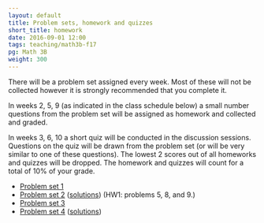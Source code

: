 ```yaml
---
layout: default
title: Problem sets, homework and quizzes
short_title: homework
date: 2016-09-01 12:00
tags: teaching/math3b-f17
pg: Math 3B
weight: 300
---
```


There will be a problem set assigned every week. Most of these will not be collected however it is strongly recommended that you complete it.

In weeks 2, 5, 9 (as indicated in the class schedule below) a small number questions from the problem set will be assigned as homework and collected and graded. 

In weeks 3, 6, 10 a short quiz will be conducted in the discussion sessions. Questions on the quiz will be drawn from the problem set (or will be very similar to one of these questions). The lowest 2 scores out of all homeworks and quizzes will be dropped. The homework and quizzes will count for a total of 10% of your grade.

- [Problem set 1][ps1]
- [Problem set 2][ps2] ([solutions](ps/ps2s.pdf)) (HW1: problems 5, 8, and 9.) 
- [Problem set 3][ps3]
- [Problem set 4][ps4] ([solutions](ps/ps4s.pdf))

[ps1]: ps/ps1.pdf
[ps2]: ps/ps2.pdf
[ps3]: ps/ps3.pdf
[ps4]: ps/ps4.pdf
[ps5]: ps/ps5.pdf
[ps6]: ps/ps6.pdf
[ps7]: ps/ps7.pdf
[ps8]: ps/ps8.pdf
[ps9]: ps/ps9.pdf
[ps10]: ps/ps10.pdf

